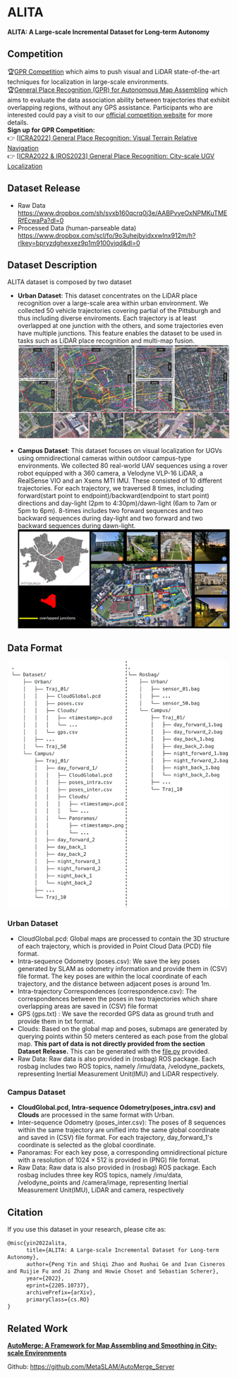 # ALITA
**ALITA: A Large-scale Incremental Dataset for Long-term Autonomy**

## Competition
:trophy:[GPR Competition](https://github.com/MetaSLAM/GPR_Competition/tree/main) which aims to push visual and LiDAR state-of-the-art techniques for localization in large-scale environments.</br>
:trophy:[General Place Recognition (GPR) for Autonomous Map Assembling](https://metaslam.github.io/competitions/iros2023/) which aims to evaluate the data association ability between trajectories that exhibit overlapping regions, without any GPS assistance. Participants who are interested could pay a visit to our [official competition website](https://www.aicrowd.com/challenges/icra2022-general-place-recognition-visual-terrain-relative-navigation/) for more details.</br>
  **Sign up for GPR Competition:**</br>
    :point_right: [[ICRA2022] General Place Recognition: Visual Terrain Relative Navigation](https://www.aicrowd.com/challenges/icra2022-general-place-recognition-visual-terrain-relative-navigation/)</br>
  :point_right: [[ICRA2022 & IROS2023] General Place Recognition: City-scale UGV Localization](https://www.aicrowd.com/challenges/icra2022-general-place-recognition-city-scale-ugv-localization/)

## Dataset Release 

* Raw Data https://www.dropbox.com/sh/svxb160qcrq0j3e/AABPvyeOxNPMKuTMERfEcwaPa?dl=0
* Processed Data (human-parseable data) https://www.dropbox.com/scl/fo/9o3uhejbyidxxwlnx912m/h?rlkey=bpryzdghexxez9p1m9100viqd&dl=0
  
## Dataset Description

ALITA dataset is composed by two dataset

- **Urban Dataset**: This dataset concentrates on the LiDAR place recognition over a large-scale area within urban environment. We collected 50 vehicle trajectories covering partial of the Pittsburgh and thus including diverse enviroments. Each trajectory is at least overlapped at one junction with the others, and some trajectories even have multiple junctions. This feature enables the dataset to be used in tasks such as LiDAR place recognition and multi-map fusion.
  ![urban](docs/pics/urban.png)

- **Campus Dataset**: This dataset focuses on visual localization for UGVs using omnidirectional cameras within outdoor campus-type environments. We collected 80 real-world UAV sequences using a rover robot equipped with a 360 camera, a Velodyne VLP-16 LiDAR, a RealSense VIO and an Xsens MTI IMU. These consisted of 10 different trajectories. For each trajectory, we traversed 8 times, including forward(start point to endpoint)/backward(endpoint to start point) directions and day-light (2pm to 4:30pm)/dawn-light (6am to 7am or 5pm to 6pm). 8-times includes two forward sequences and two backward sequences during day-light and two forward and two backward sequences during dawn-light.
  ![campus](docs/pics/campus.png)

## Data Format
![file_structure](docs/pics/file_structure.png)

### Urban Dataset
- CloudGlobal.pcd: Global maps are processed to contain
the 3D structure of each trajectory, which is provided
in Point Cloud Data (PCD) file format.
- Intra-sequence Odometry (poses.csv): We save the key poses
generated by SLAM as odometry information and
provide them in (CSV) file format. The key poses are
within the local coordinate of each trajectory, and the
distance between adjacent poses is around 1m.
- Intra-trajectory Correspondences (correspondence.csv): The correspondences between the poses in two trajectories which
share overlapping areas are saved in (CSV) file format
- GPS (gps.txt) : We save the recorded GPS data as ground truth and
provide them in txt format.
- Clouds: Based on the global map and poses, submaps
are generated by querying points within 50 meters
centered as each pose from the global map. **This part
of data is not directly provided from the section Dataset Release.** 
This can be generated with the [file.py](file.py) provided.
- Raw Data: Raw data is also provided in (rosbag)
ROS package. Each rosbag includes two ROS
topics, namely /imu/data, /velodyne_packets, representing
Inertial Measurement Unit(IMU) and LiDAR respectively.

### Campus Dataset
- **CloudGlobal.pcd, Intra-sequence Odometry(poses_intra.csv) and Clouds**
are processed in the same format with Urban.
- Inter-sequence Odometry (poses_inter.csv): The poses of 8
sequences within the same trajectory are unified into
the same global coordinate and saved in (CSV) file
format. For each trajectory, day_forward_1's coordinate
is selected as the global coordinate.
- Panoramas: For each key pose, a corresponding
omnidirectional picture with a resolution of 1024 ×
512 is provided in (PNG) file format.
- Raw Data: Raw data is also provided in (rosbag)
ROS package. Each rosbag includes three key ROS
topics, namely /imu/data, /velodyne_points and
/camera/image, representing Inertial Measurement
Unit(IMU), LiDAR and camera, respectively

## Citation

If you use this dataset in your research, please cite as:

```
@misc{yin2022alita,
      title={ALITA: A Large-scale Incremental Dataset for Long-term Autonomy}, 
      author={Peng Yin and Shiqi Zhao and Ruohai Ge and Ivan Cisneros and Ruijie Fu and Ji Zhang and Howie Choset and Sebastian Scherer},
      year={2022},
      eprint={2205.10737},
      archivePrefix={arXiv},
      primaryClass={cs.RO}
}
```

## Related Work
**[AutoMerge: A Framework for Map Assembling and Smoothing in City-scale Environments](https://ieeexplore.ieee.org/document/10203034)**</br>

Github: https://github.com/MetaSLAM/AutoMerge_Server
